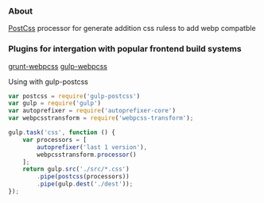 ### About
[PostCss](https://github.com/postcss/postcss) processor for generate addition css ruless to add webp compatble

### Plugins for intergation with popular frontend build systems
[grunt-webpcss](https://github.com/lexich/grunt-webpcss)
[gulp-webpcss](https://github.com/lexich/gulp-webpcss)

Using with gulp-postcss
```js
var postcss = require('gulp-postcss')
var gulp = require('gulp')
var autoprefixer = require('autoprefixer-core')
var webpcsstransform = require('webpcss-transform');

gulp.task('css', function () {
    var processors = [
        autoprefixer('last 1 version'),
        webpcsstransform.processor()
    ];
    return gulp.src('./src/*.css')
        .pipe(postcss(processors))
        .pipe(gulp.dest('./dest'));
});
```
